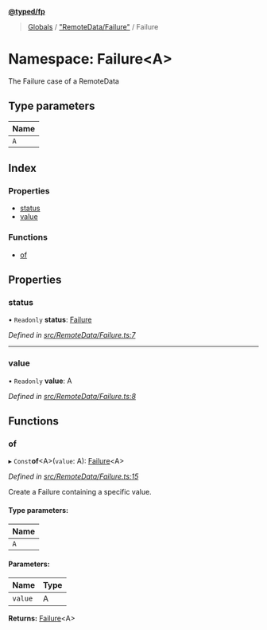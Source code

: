**[@typed/fp](../README.md)**

> [Globals](../globals.md) / ["RemoteData/Failure"](_remotedata_failure_.md) / Failure

# Namespace: Failure\<A>

The Failure case of a RemoteData

## Type parameters

Name |
------ |
`A` |

## Index

### Properties

* [status](_remotedata_failure_.failure.md#status)
* [value](_remotedata_failure_.failure.md#value)

### Functions

* [of](_remotedata_failure_.failure.md#of)

## Properties

### status

• `Readonly` **status**: [Failure](../enums/_remotedata_enums_.remotedatastatus.md#failure)

*Defined in [src/RemoteData/Failure.ts:7](https://github.com/TylorS/typed-fp/blob/f27ba3e/src/RemoteData/Failure.ts#L7)*

___

### value

• `Readonly` **value**: A

*Defined in [src/RemoteData/Failure.ts:8](https://github.com/TylorS/typed-fp/blob/f27ba3e/src/RemoteData/Failure.ts#L8)*

## Functions

### of

▸ `Const`**of**\<A>(`value`: A): [Failure](_remotedata_failure_.failure.md)\<A>

*Defined in [src/RemoteData/Failure.ts:15](https://github.com/TylorS/typed-fp/blob/f27ba3e/src/RemoteData/Failure.ts#L15)*

Create a Failure containing a specific value.

#### Type parameters:

Name |
------ |
`A` |

#### Parameters:

Name | Type |
------ | ------ |
`value` | A |

**Returns:** [Failure](_remotedata_failure_.failure.md)\<A>
